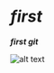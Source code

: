 # *first*
***first git***

![alt text](https://static6.depositphotos.com/1004199/565/i/450/depositphotos_5656056-stock-photo-cats-half-heads-on-a.jpg)
